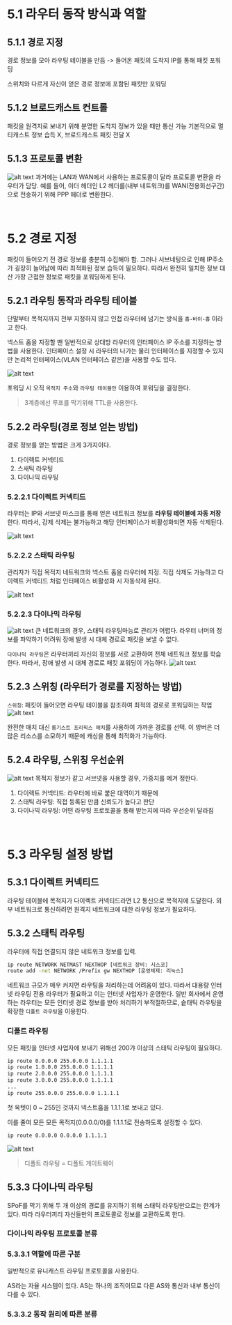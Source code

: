 # 5.1 라우터 동작 방식과 역할
## 5.1.1 경로 지정
경로 정보를 모아 라우팅 테이블을 만듬 -> 들어온 패킷의 도착지 IP를 통해 패킷 포워딩

스위치와 다르게 자신이 얻은 경로 정보에 포함된 패킷만 포워딩

## 5.1.2 브로드캐스트 컨트롤
패킷을 원격지로 보내기 위해 분명한 도착지 정보가 있을 때만 통신 가능
기본적으로 멀티캐스트 정보 습득 X, 브로드캐스트 패킷 전달 X

## 5.1.3 프로토콜 변환
![alt text](image/5-3.png)
과거에는 LAN과 WAN에서 사용하는 프로토콜이 달라 프로토콜 변환을 라우터가 담당.
예를 들어, 이더 헤더인 L2 헤더를(내부 네트워크)를 WAN(전용회선구간)으로 전송하기 위해 PPP 헤더로 변환한다.

<br/>

# 5.2 경로 지정
패킷이 들어오기 전 경로 정보를 충분히 수집해야 함.
그러나 서브네팅으로 인해 IP주소가 굉장히 늘어남에 따라 최적화된 정보 습득이 필요하다. 따라서 완전히 일치한 정보 대산 가장 근접한 정보로 패킷을 포워딩하게 된다.

## 5.2.1 라우팅 동작과 라우팅 테이블
단말부터 목적지까지 전부 지정하지 않고 인접 라우터에 넘기는 방식을 `홉-바이-홉` 이라고 한다.

넥스트 홉을 지정할 땐 일반적으로 상대방 라우터의 인터페이스 IP 주소를 지정하는 방법을 사용한다.
인터페이스 설정 시 라우터의 나가는 물리 인터페이스를 지정할 수 있지만 논리적 인터페이스(VLAN 인터페이스 같은)을 사용할 수도 있다.

![alt text](image/5-5.png)

포워딩 시 오직 `목적지 주소`와 `라우팅 테이블만` 이용하여 포워딩을 결정한다.

> 3계층에선 루프를 막기위해 TTL을 사용한다.

## 5.2.2 라우팅(경로 정보 얻는 방법)

경로 정보를 얻는 방법은 크게 3가지이다.

1. 다이렉트 커넥티드
2. 스새틱 라우팅
3. 다이나믹 라우팅

### 5.2.2.1 다이렉트 커넥티드
라우터는 IP와 서브넷 마스크를 통해 얻은 네트워크 정보를 **라우팅 테이블에 자동 저장**한다.
따라서, 강제 삭제는 불가능하고 해당 인터페이스가 비활성화되면 자동 삭제된다.

![alt text](image/5-8.png)

### 5.2.2.2 스태틱 라우팅
관리자가 직접 목적지 네트워크와 넥스트 홉을 라우터에 지정.
직접 삭제도 가능하고 다이렉트 커넥티드 처럼 인터페이스 비활성화 시 자동삭제 된다.

![alt text](image/5-9.png)

### 5.2.2.3 다이나믹 라우팅
![alt text](image/5-10.png)
큰 네트워크의 경우, 스태틱 라우팅마능로 관리가 어렵다. 라우터 너머의 정보를 파악하기 어려워 장애 발생 시 대체 경로로 패킷을 보낼 수 없다.

`다이나믹 라우팅`은 라우터끼리 자신의 정보를 서로 교환하여 전체 네트워크 정보를 학습한다. 따라서, 장애 발생 시 대체 경로로 패킷 포워딩이 가능하다.
![alt text](image/5-11.png)


## 5.2.3 스위칭 (라우터가 경로를 지정하는 방법)
`스위칭`: 패킷이 들어오면 라우팅 테이블을 참조하여 최적의 경로로 포워딩하는 작업
![alt text](image/5-12.png)

완전한 매치 대신 `롱기스트 프리픽스 매치`를 사용하여 가까운 경로를 선택. 이 방버은 더 많은 리소스를 소모하기 때문에 캐싱을 통해 최적화가 가능하다.

## 5.2.4 라우팅, 스위칭 우선순위
![alt text](image/5-13.png)
목적지 정보가 같고 서브넷을 사용할 경우, 가중치를 메겨 정한다.

1. 다이렉트 커넥티드: 라우터에 바로 붙은 대역이기 때문에
2. 스태틱 라우팅: 직접 등록된 만큼 신뢰도가 높다고 판단
3. 다이나믹 라우팅: 어떤 라우팅 프로토콜을 통해 받는지에 따라 우선순위 달라짐

<br/>

# 5.3 라우팅 설정 방법
## 5.3.1 다이렉트 커넥티드
라우팅 테이블에 목적지가 다이렉트 커넥티드라면 L2 통신으로 목적지에 도달한다.
외부 네트워크로 통신하려면 원격지 네트워크에 대한 라우팅 정보가 필요하다.

## 5.3.2 스태틱 라우팅
라우터에 직접 연결되지 않은 네트워크 정보를 입력.
```bash
ip route NETWORK NETMAST NEXTHOP [네트워크 장비: 시스코]
route add -net NETWORK /Prefix gw NEXTHOP [운영체제: 리눅스]
```

네트워크 규모가 매우 커지면 라우팅을 처리하는데 어려움이 있다. 따라서 대용량 인터넷 라우팅 전용 라우터가 필요하고 이는 인터넷 사업자가 운영한다. 일반 회사에서 운영하는 라우터는 모든 인터넷 경로 정보를 받아 처리하기 부적절하므로, 슽태틱 라우팅을 확장한 `디폴트 라우팅`을 이용한다.

### 디폴트 라우팅
모든 패킷을 인터넷 사업자에 보내기 위해선 200갸 이상의 스태틱 라우팅이 필요하다.
```bash
ip route 0.0.0.0 255.0.0.0 1.1.1.1
ip route 1.0.0.0 255.0.0.0 1.1.1.1
ip route 2.0.0.0 255.0.0.0 1.1.1.1
ip route 3.0.0.0 255.0.0.0 1.1.1.1
...
ip route 255.0.0.0 255.0.0.0 1.1.1.1
```

첫 옥텟이 0 ~ 255인 것까지 넥스트홉을 1.1.1.1로 보내고 있다.

이를 줄여 모든 모든 목적지(0.0.0.0/0)를 1.1.1.1로 전송하도록 설정할 수 있다.

```bash
ip route 0.0.0.0 0.0.0.0 1.1.1.1
```

![alt text](image/5-18.png)

> 디폴트 라우팅 = 디폴트 게이트웨이


## 5.3.3 다이나믹 라우팅
SPoF를 막기 위해 두 개 이상의 경로를 유지하기 위해 스태틱 라우팅만으로는 한계가 있다. 따라 라우터끼리 자신들만의 프로토콜로 정보를 교환하도록 한다.

### 다이나믹 라우팅 프로토콜 분류
### 5.3.3.1 역할에 따른 구분
일반적으로 유니캐스트 라우팅 프로토콜을 사용한다.

AS라는 자율 시스템이 있다. AS는 하나의 조직이므로 다른 AS와 통신과 내부 통신이 다를 수 있다.

### 5.3.3.2 동작 원리에 따른 분류
